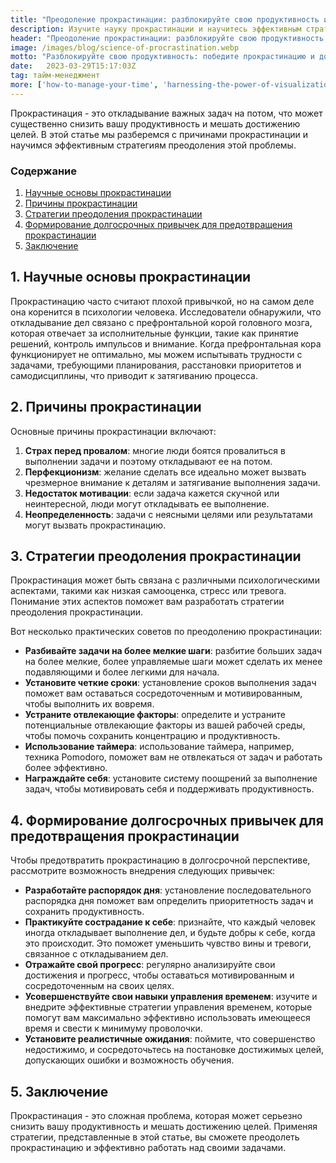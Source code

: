 ```yaml
---
title: "Преодоление прокрастинации: разблокируйте свою продуктивность и достигните своих целей"
description: Изучите науку прокрастинации и научитесь эффективным стратегиям преодоления барьеров продуктивности. Раскройте свой потенциал и достигните своих целей с помощью этого всестороннего руководства.
header: "Преодоление прокрастинации: разблокируйте свою продуктивность и достигните своих целей"
image: /images/blog/science-of-procrastination.webp
motto: "Разблокируйте свою продуктивность: победите прокрастинацию и достигните своих целей"
date:	2023-03-29T15:17:03Z
tag: тайм-менеджмент
more: ['how-to-manage-your-time', 'harnessing-the-power-of-visualization']
---
```

Прокрастинация - это откладывание важных задач на потом, что может существенно снизить вашу продуктивность и мешать достижению целей. В этой статье мы разберемся с причинами прокрастинации и научимся эффективным стратегиям преодоления этой проблемы.

### Содержание

1. [Научные основы прокрастинации](#science)
2. [Причины прокрастинации](#why)
3. [Стратегии преодоления прокрастинации](#strategies)
4. [Формирование долгосрочных привычек для предотвращения прокрастинации](#habits)
5. [Заключение](#conclusion)

<a name="science"></a>

## 1. Научные основы прокрастинации

Прокрастинацию часто считают плохой привычкой, но на самом деле она коренится в психологии человека. Исследователи обнаружили, что откладывание дел связано с префронтальной корой головного мозга, которая отвечает за исполнительные функции, такие как принятие решений, контроль импульсов и внимание. Когда префронтальная кора функционирует не оптимально, мы можем испытывать трудности с задачами, требующими планирования, расстановки приоритетов и самодисциплины, что приводит к затягиванию процесса.

<a name="why"></a>

## 2. Причины прокрастинации

Основные причины прокрастинации включают:

1.  **Страх перед провалом**: многие люди боятся провалиться в выполнении задачи и поэтому откладывают ее на потом.
2.  **Перфекционизм**: желание сделать все идеально может вызвать чрезмерное внимание к деталям и затягивание выполнения задачи.
3.  **Недостаток мотивации**: если задача кажется скучной или неинтересной, люди могут откладывать ее выполнение.
4.  **Неопределенность**: задачи с неясными целями или результатами могут вызвать прокрастинацию.

<a name="strategies"></a>

## 3. Стратегии преодоления прокрастинации

Прокрастинация может быть связана с различными психологическими аспектами, такими как низкая самооценка, стресс или тревога. Понимание этих аспектов поможет вам разработать стратегии преодоления прокрастинации.

Вот несколько практических советов по преодолению прокрастинации:

* **Разбивайте задачи на более мелкие шаги**: разбитие больших задач на более мелкие, более управляемые шаги может сделать их менее подавляющими и более легкими для начала.
* **Установите четкие сроки**: установление сроков выполнения задач поможет вам оставаться сосредоточенным и мотивированным, чтобы выполнить их вовремя.
* **Устраните отвлекающие факторы**: определите и устраните потенциальные отвлекающие факторы из вашей рабочей среды, чтобы помочь сохранить концентрацию и продуктивность.
* **Использование таймера**: использование таймера, например, техника Pomodoro, поможет вам не отвлекаться от задач и работать более эффективно.
* **Награждайте себя**: установите систему поощрений за выполнение задач, чтобы мотивировать себя и поддерживать продуктивность.

<a name="habits"></a>

## 4. Формирование долгосрочных привычек для предотвращения прокрастинации

Чтобы предотвратить прокрастинацию в долгосрочной перспективе, рассмотрите возможность внедрения следующих привычек:

* **Разработайте распорядок дня**: установление последовательного распорядка дня поможет вам определить приоритетность задач и сохранить продуктивность.
* **Практикуйте сострадание к себе**: признайте, что каждый человек иногда откладывает выполнение дел, и будьте добры к себе, когда это происходит. Это поможет уменьшить чувство вины и тревоги, связанное с откладыванием дел.
* **Отражайте свой прогресс**: регулярно анализируйте свои достижения и прогресс, чтобы оставаться мотивированным и сосредоточенным на своих целях.
* **Усовершенствуйте свои навыки управления временем**: изучите и внедрите эффективные стратегии управления временем, которые помогут вам максимально эффективно использовать имеющееся время и свести к минимуму проволочки.
* **Установите реалистичные ожидания**: поймите, что совершенство недостижимо, и сосредоточьтесь на постановке достижимых целей, допускающих ошибки и возможность обучения.

<a name="conclusion"></a>

## 5. Заключение

Прокрастинация - это сложная проблема, которая может серьезно снизить вашу продуктивность и мешать достижению целей. Применяя стратегии, представленные в этой статье, вы сможете преодолеть прокрастинацию и эффективно работать над своими задачами.
